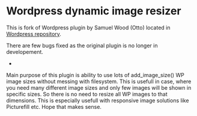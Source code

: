 Wordpress dynamic image resizer
==
This is fork of Wordpress plugin by Samuel Wood (Otto) located in [Wordpress repository](http://wordpress.org/plugins/dynamic-image-resizer/).

There are few bugs fixed as the original plugin is no longer in developement.

-

Main purpose of this plugin is ability to use lots of add_image_size() WP image sizes without messing with filesystem. This is usefull in case, where you need many different image sizes and only few images will be shown in specific sizes. So there is no need to resize all WP images to that dimensions. This is especially usefull with responsive image solutions like Picturefill etc. Hope that makes sense.
